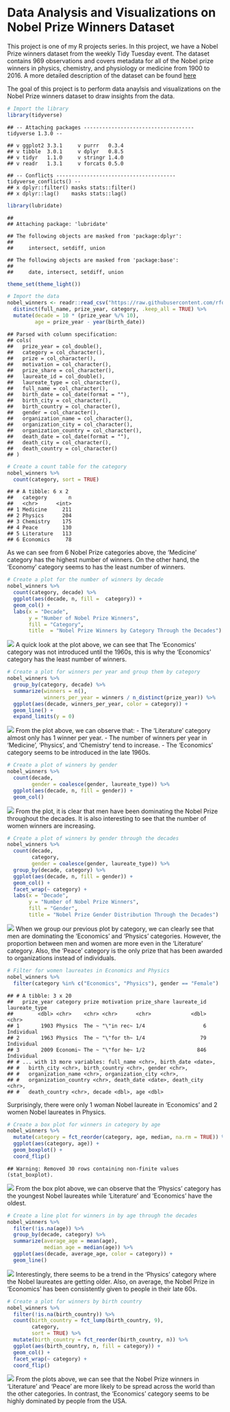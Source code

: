 Data Analysis and Visualizations on Nobel Prize Winners Dataset
================

This project is one of my R projects series. In this project, we have a
Nobel Prize winners dataset from the weekly Tidy Tuesday event. The
dataset contains 969 observations and covers metadata for all of the
Nobel prize winners in physics, chemistry, and physiology or medicine
from 1900 to 2016. A more detailed description of the dataset can be
found
[here](https://github.com/rfordatascience/tidytuesday/tree/master/data/2019/2019-05-14)

The goal of this project is to perform data anaylsis and visualizations
on the Nobel Prize winners dataset to draw insights from the data.

``` r
# Import the library
library(tidyverse)
```

    ## -- Attaching packages ------------------------------------ tidyverse 1.3.0 --

    ## v ggplot2 3.3.1     v purrr   0.3.4
    ## v tibble  3.0.1     v dplyr   0.8.5
    ## v tidyr   1.1.0     v stringr 1.4.0
    ## v readr   1.3.1     v forcats 0.5.0

    ## -- Conflicts --------------------------------------- tidyverse_conflicts() --
    ## x dplyr::filter() masks stats::filter()
    ## x dplyr::lag()    masks stats::lag()

``` r
library(lubridate)
```

    ## 
    ## Attaching package: 'lubridate'

    ## The following objects are masked from 'package:dplyr':
    ## 
    ##     intersect, setdiff, union

    ## The following objects are masked from 'package:base':
    ## 
    ##     date, intersect, setdiff, union

``` r
theme_set(theme_light())
```

``` r
# Import the data
nobel_winners <- readr::read_csv("https://raw.githubusercontent.com/rfordatascience/tidytuesday/master/data/2019/2019-05-14/nobel_winners.csv") %>%
  distinct(full_name, prize_year, category, .keep_all = TRUE) %>%
  mutate(decade = 10 * (prize_year %/% 10),
         age = prize_year - year(birth_date))
```

    ## Parsed with column specification:
    ## cols(
    ##   prize_year = col_double(),
    ##   category = col_character(),
    ##   prize = col_character(),
    ##   motivation = col_character(),
    ##   prize_share = col_character(),
    ##   laureate_id = col_double(),
    ##   laureate_type = col_character(),
    ##   full_name = col_character(),
    ##   birth_date = col_date(format = ""),
    ##   birth_city = col_character(),
    ##   birth_country = col_character(),
    ##   gender = col_character(),
    ##   organization_name = col_character(),
    ##   organization_city = col_character(),
    ##   organization_country = col_character(),
    ##   death_date = col_date(format = ""),
    ##   death_city = col_character(),
    ##   death_country = col_character()
    ## )

``` r
# Create a count table for the category
nobel_winners %>%
  count(category, sort = TRUE)
```

    ## # A tibble: 6 x 2
    ##   category       n
    ##   <chr>      <int>
    ## 1 Medicine     211
    ## 2 Physics      204
    ## 3 Chemistry    175
    ## 4 Peace        130
    ## 5 Literature   113
    ## 6 Economics     78

As we can see from 6 Nobel Prize categories above, the ‘Medicine’
category has the highest number of winners. On the other hand, the
‘Economy’ category seems to has the least number of winners.

``` r
# Create a plot for the number of winners by decade
nobel_winners %>%
  count(category, decade) %>%
  ggplot(aes(decade, n, fill =  category)) +
  geom_col() +
  labs(x = "Decade",
       y = "Number of Nobel Prize Winners",
       fill = "Category",
       title  = "Nobel Prize Winners by Category Through the Decades")
```

![](nobel_prize_files/figure-gfm/unnamed-chunk-4-1.png)<!-- --> 
A quick look at the plot above, we can see that The ‘Economics’ category was not
introduced until the 1960s, this is why the ‘Economics’ category has the
least number of winners.

``` r
# Create a plot for winners per year and group them by category 
nobel_winners %>%
  group_by(category, decade) %>%
  summarize(winners = n(),
            winners_per_year = winners / n_distinct(prize_year)) %>%
  ggplot(aes(decade, winners_per_year, color = category)) +
  geom_line() +
  expand_limits(y = 0)
```

![](nobel_prize_files/figure-gfm/unnamed-chunk-5-1.png)<!-- --> From the
plot above, we can observe that: - The ‘Literature’ category almost only
has 1 winner per year. - The number of winners per year in ‘Medicine’,
‘Physics’, and ‘Chemistry’ tend to increase. - The ‘Economics’
category seems to be introduced in the late 1960s.

``` r
# Create a plot of winners by gender
nobel_winners %>%
  count(decade, 
        gender = coalesce(gender, laureate_type)) %>%
  ggplot(aes(decade, n, fill = gender)) +
  geom_col()
```

![](nobel_prize_files/figure-gfm/unnamed-chunk-6-1.png)<!-- --> From the
plot, it is clear that men have been dominating the Nobel Prize
throughout the decades. It is also interesting to see that the number of
women winners are increasing.

``` r
# Create a plot of winners by gender through the decades
nobel_winners %>%
  count(decade,
        category,
        gender = coalesce(gender, laureate_type)) %>%
  group_by(decade, category) %>%
  ggplot(aes(decade, n, fill = gender)) +
  geom_col() +
  facet_wrap(~ category) +
  labs(x = "Decade",
       y = "Number of Nobel Prize Winners",
       fill = "Gender",
       title = "Nobel Prize Gender Distribution Through the Decades")
```

![](nobel_prize_files/figure-gfm/unnamed-chunk-7-1.png)<!-- --> When we
group our previous plot by category, we can clearly see that men are
dominating the ‘Economics’ and ‘Physics’ categories. However, the
proportion between men and women are more even in the ‘Literature’
category. Also, the ‘Peace’ category is the only prize that has been
awarded to organizations instead of individuals.

``` r
# Filter for women laureates in Economics and Physics
nobel_winners %>%
  filter(category %in% c("Economics", "Physics"), gender == "Female")
```

    ## # A tibble: 3 x 20
    ##   prize_year category prize motivation prize_share laureate_id laureate_type
    ##        <dbl> <chr>    <chr> <chr>      <chr>             <dbl> <chr>        
    ## 1       1903 Physics  The ~ "\"in rec~ 1/4                   6 Individual   
    ## 2       1963 Physics  The ~ "\"for th~ 1/4                  79 Individual   
    ## 3       2009 Economi~ The ~ "\"for he~ 1/2                 846 Individual   
    ## # ... with 13 more variables: full_name <chr>, birth_date <date>,
    ## #   birth_city <chr>, birth_country <chr>, gender <chr>,
    ## #   organization_name <chr>, organization_city <chr>,
    ## #   organization_country <chr>, death_date <date>, death_city <chr>,
    ## #   death_country <chr>, decade <dbl>, age <dbl>

Surprisingly, there were only 1 woman Nobel laureate in ‘Economics’ and
2 women Nobel laureates in Physics.

``` r
# Create a box plot for winners in category by age
nobel_winners %>%
  mutate(category = fct_reorder(category, age, median, na.rm = TRUE)) %>%
  ggplot(aes(category, age)) +
  geom_boxplot() +
  coord_flip()
```

    ## Warning: Removed 30 rows containing non-finite values (stat_boxplot).

![](nobel_prize_files/figure-gfm/unnamed-chunk-9-1.png)<!-- --> From the
box plot above, we can observe that the ‘Physics’ category has the
youngest Nobel laureates while ‘Literature’ and ‘Economics’ have the
oldest.

``` r
# Create a line plot for winners in by age through the decades
nobel_winners %>%
  filter(!is.na(age)) %>%
  group_by(decade, category) %>%
  summarize(average_age = mean(age),
            median_age = median(age)) %>%
  ggplot(aes(decade, average_age, color = category)) +
  geom_line()
```

![](nobel_prize_files/figure-gfm/unnamed-chunk-10-1.png)<!-- -->
Interestingly, there seems to be a trend in the ‘Physics’ category where
the Nobel laureates are getting older. Also, on average, the Nobel Prize
in ‘Economics’ has been consistently given to people in their late 60s.

``` r
# Create a plot for winners by birth country
nobel_winners %>%
  filter(!is.na(birth_country)) %>%
  count(birth_country = fct_lump(birth_country, 9),
        category,
        sort = TRUE) %>%
  mutate(birth_country = fct_reorder(birth_country, n)) %>%
  ggplot(aes(birth_country, n, fill = category)) +
  geom_col() +
  facet_wrap(~ category) +
  coord_flip()
```

![](nobel_prize_files/figure-gfm/unnamed-chunk-11-1.png)<!-- --> From
the plots above, we can see that the Nobel Prize winners in ‘Literature’
and ‘Peace’ are more likely to be spread across the world than the other
categories. In contrast, the ‘Economics’ category seems to be highly
dominated by people from the USA.
